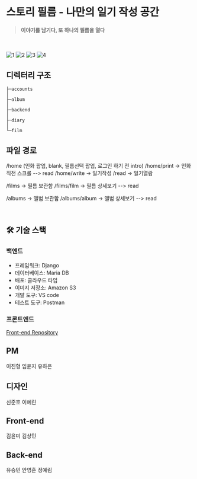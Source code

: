 # 스토리 필름 - 나만의 일기 작성 공간
> #### 이야기를 남기다, 또 하나의 필름을 열다
<br>

![1](https://ifh.cc/g/FfmHZr.jpg)
![2](https://ifh.cc/g/XdJyDG.jpg)
![3](https://ifh.cc/g/MWgrT6.jpg)
![4](https://ifh.cc/g/sZFzOk.jpg)


## 디렉터리 구조

```
├─accounts
│  
├─album
│  
├─backend
│  
├─diary
│  
└─film
```


## 파일 경로
/home (인화 팝업, blank, 필름선택 팝업, 로그인 하기 전 intro) /home/print -> 인화 직전 스크롤 --> read /home/write -> 일기작성 /read -> 일기열람

/films -> 필름 보관함 /films/film -> 필름 상세보기 --> read

/albums -> 앨범 보관함 /albums/album -> 앨범 상세보기 --> read

<br>

## 🛠️ 기술 스택
### 백엔드
- 프레임워크: Django
- 데이터베이스: Maria DB
- 배포: 클라우드 타입
- 이미지 저장소: Amazon S3
- 개발 도구: VS code
- 테스트 도구: Postman

### 프론트엔드
<a href="https://github.com/Likelion-SSU-10th-Team/Frontend-JS" >Front-end Repository</a>
 
## PM
이진형
임윤지
유하은
## 디자인
신준호
이예린
## Front-end
김윤미
김상민 
## Back-end
유승민 
안영훈 
정예림 
